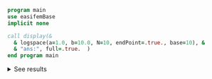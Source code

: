 ```fortran
program main
use easifemBase
implicit none

call display(&
  & logspace(a=1.0, b=10.0, N=10, endPoint=.true., base=10), &
  & "ans:", full=.true.  )
end program main
```

<details>
<summary>See results</summary>
<div>

```txt title="results"
    ans:   
-----------
1.00000E+01
1.00000E+02
1.00000E+03
1.00000E+04
1.00000E+05
1.00000E+06
1.00000E+07
1.00000E+08
1.00000E+09
1.00000E+10
```

</div>
</details>
